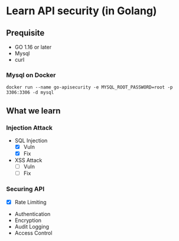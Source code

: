 # Learn API security (in Golang)

## Prequisite

- GO 1.16 or later
- Mysql
- curl

### Mysql on Docker

```
docker run --name go-apisecurity -e MYSQL_ROOT_PASSWORD=root -p 3306:3306 -d mysql
```

## What we learn

### Injection Attack

- SQL Injection
    - [x] Vuln
    - [x] Fix
- XSS Attack
    - [ ] Vuln
    - [ ] Fix

### Securing API

- [x] Rate Limiting
- Authentication
- Encryption
- Audit Logging
- Access Control